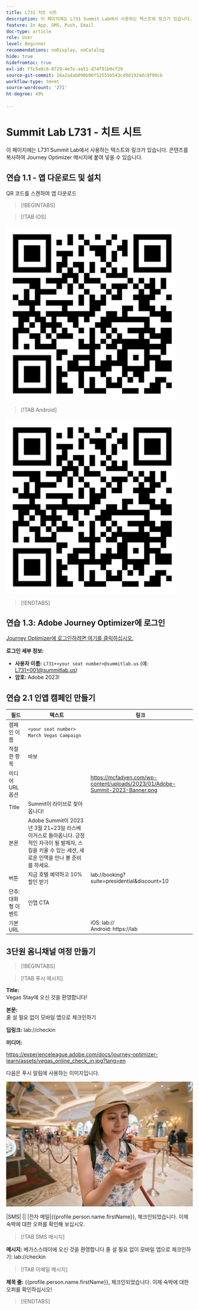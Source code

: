 ```yaml
---
title: L731 치트 시트
description: 이 페이지에는 L731 Summit Lab에서 사용하는 텍스트와 링크가 있습니다.
feature: In App, SMS, Push, Email
doc-type: article
role: User
level: Beginner
recommendations: noDisplay, noCatalog
hide: true
hidefromtoc: true
exl-id: ffc5e8c8-8729-4e7e-aa51-d74f91b0cf29
source-git-commit: 16a2a4ab090b96f52555b543cd9d1924dc9f09cb
workflow-type: tm+mt
source-wordcount: '271'
ht-degree: 49%

---
```


# Summit Lab L731 - 치트 시트

이 페이지에는 L731 Summit Lab에서 사용하는 텍스트와 링크가 있습니다. 콘텐츠를 복사하여 Journey Optimizer 메시지에 붙여 넣을 수 있습니다.

## 연습 1.1 - 앱 다운로드 및 설치

QR 코드를 스캔하여 앱 다운로드

>[!BEGINTABS]

>[!TAB iOS]

![iOS용 QR 코드](/help/assets/lab731-ios-qr-code.png)

>[!TAB Android]

![Android용 QR 코드](/help/assets/lab731-ios-qr-code.png)

>[!ENDTABS]

## 연습 1.3: Adobe Journey Optimizer에 로그인

[Journey Optimizer에 로그인하려면 여기를 클릭하십시오.](https://experience.adobe.com/#/@techmarketingdemos/sname:summit-2023-ajo-lab/journey-optimizer/home)

**로그인 세부 정보:**

* **사용자 이름:** `L731+<your seat number>@summitlab.us` (예: L731+001@summitlab.us)
* **암호:** Adobe 2023!


## 연습 2.1 인앱 캠페인 만들기

| 필드 | 텍스트 | 링크 |
|----|----|----|
| 캠페인 이름 | `<your seat number> March Vegas Campaign` |  |
| 적절한 항목 | 바보 |  |
| 미디어 URL 옵션 |  | https://mcfadyen.com/wp-content/uploads/2023/01/Adobe-Summit-2023-Banner.png |
| Title | Summit이 라이브로 찾아옵니다! |  |
| 본문 | Adobe Summit이 2023년 3월 21~23일 라스베이거스로 돌아옵니다. 긍정적인 자극이 될 발제자, 스킬을 키울 수 있는 세션, 새로운 인맥을 만나 볼 준비를 하세요. |  |
| 버튼 | 지금 호텔 예약하고 10% 할인 받기 | lab://booking?suite=presidential&amp;discount=10 |
| 단추: 대화형 이벤트 | 인앱 CTA |  |
| 기본 URL |  | iOS: lab:// <br>Android: https://lab |


## 3단원 옴니채널 여정 만들기

>[!BEGINTABS]

>[!TAB 푸시 메시지]

**Title:**\
Vegas Stay에 오신 것을 환영합니다!

**본문:**\
줄 설 필요 없이 모바일 앱으로 체크인하기

**딥링크:** lab://checkin

**미디어:**

https://experienceleague.adobe.com/docs/journey-optimizer-learn/assets/vegas_online_check_in.jpg?lang=en


다음은 푸시 알림에 사용하는 이미지입니다.

![온라인 체크인](/help/assets/vegas_online_check_in.jpg)

|SMS| || |전자 메일|{{profile.person.name.firstName}}, 체크인되었습니다. 이제 숙박에 대한 오퍼를 확인해 보십시오.

>[!TAB SMS 메시지]

**메시지:**
베가스스테이에 오신 것을 환영합니다 줄 설 필요 없이 모바일 앱으로 체크인하기: lab://checkin

>[!TAB 이메일 메시지]

**제목 줄:**
{{profile.person.name.firstName}}, 체크인되었습니다. 이제 숙박에 대한 오퍼를 확인하십시오!

>[!ENDTABS]